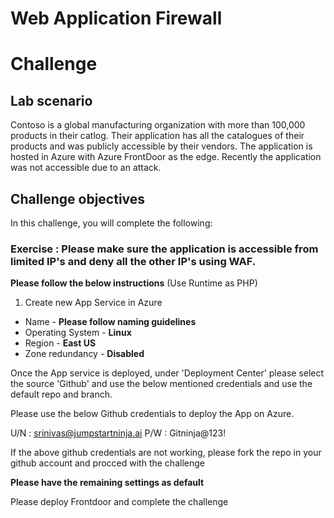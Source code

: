 
# Web Application Firewall
# Challenge

## Lab scenario 

Contoso is a global manufacturing organization with more than 100,000 products in their catlog. Their application has all the catalogues of their products and was publicly accessible by their vendors. The application is hosted in Azure with Azure FrontDoor as the edge. Recently the application was not accessible due to an attack. 


## Challenge objectives

In this challenge, you will complete the following:

### Exercise : Please make sure the application is accessible from limited IP's and deny all the other IP's using WAF. 


**Please follow the below instructions** (Use Runtime as PHP)
1. Create new App Service in Azure 
- Name - **Please follow naming guidelines**
- Operating System - **Linux** 
- Region - **East US**
- Zone redundancy - **Disabled**

Once the App service is deployed, under 'Deployment Center' please select the source 'Github' and use the below mentioned credentials and use the default repo and branch. 

Please use the below Github credentials to deploy the App on Azure.

U/N : srinivas@jumpstartninja.ai
P/W : Gitninja@123!

If the above github credentials are not working, please fork the repo in your github account and procced with the challenge

**Please have the remaining settings as default**

Please deploy Frontdoor and complete the challenge


